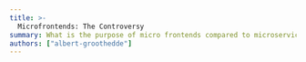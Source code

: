 ```yaml
---
title: >-
  Microfrontends: The Controversy
summary: What is the purpose of micro frontends compared to microservices? What are the different tools available, and why don't they offer what microservices provide on the backend? Here is an alternative that provides this based on basic web principles.
authors: ["albert-groothedde"]
---
```

